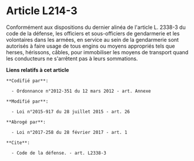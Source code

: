 # Article L214-3

Conformément aux dispositions du dernier alinéa de l'article L. 2338-3 du code de la défense, les officiers et sous-officiers
de gendarmerie et les volontaires dans les armées, en service au sein de la gendarmerie sont autorisés à faire usage de tous
engins ou moyens appropriés tels que herses, hérissons, câbles, pour immobiliser les moyens de transport quand les
conducteurs ne s'arrêtent pas à leurs sommations.

**Liens relatifs à cet article**

	**Codifié par**:

	  - Ordonnance n°2012-351 du 12 mars 2012 - art. Annexe

	**Modifié par**:

	  - Loi n°2015-917 du 28 juillet 2015 - art. 26

	**Abrogé par**:

	  - Loi n°2017-258 du 28 février 2017 - art. 1

	**Cite**:

	  - Code de la défense. - art. L2338-3

